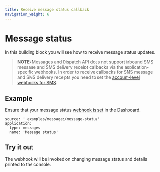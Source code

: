 ```yaml
---
title: Receive message status callback
navigation_weight: 6
---
```


# Message status

In this building block you will see how to receive message status updates.

> **NOTE:** Messages and Dispatch API does not support inbound SMS message and SMS delivery receipt callbacks via the application-specific webhooks. In order to receive callbacks for SMS message and SMS delivery receipts you need to set the [account-level webhooks for SMS](https://dashboard.nexmo.com/settings).


## Example

Ensure that your message status [webhook is set](/messages/building-blocks/configure-webhooks) in the Dashboard.

```building_blocks
source: '_examples/messages/message-status'
application:
  type: messages
  name: 'Message status'
```

## Try it out

The webhook will be invoked on changing message status and details printed to the console.
